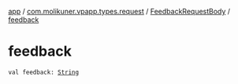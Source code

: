 [app](../../index.md) / [com.molikuner.vpapp.types.request](../index.md) / [FeedbackRequestBody](index.md) / [feedback](./feedback.md)

# feedback

`val feedback: `[`String`](https://kotlinlang.org/api/latest/jvm/stdlib/kotlin/-string/index.html)